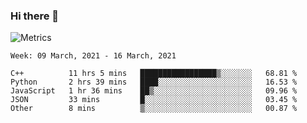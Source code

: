 ### Hi there 👋

![Metrics](https://github.com/radoapx/radoapx/blob/main/github-metrics.svg)

<!--START_SECTION:waka-->
```text
Week: 09 March, 2021 - 16 March, 2021

C++          11 hrs 5 mins   █████████████████▒░░░░░░░   68.81 % 
Python       2 hrs 39 mins   ████░░░░░░░░░░░░░░░░░░░░░   16.53 % 
JavaScript   1 hr 36 mins    ██▒░░░░░░░░░░░░░░░░░░░░░░   09.96 % 
JSON         33 mins         █░░░░░░░░░░░░░░░░░░░░░░░░   03.45 % 
Other        8 mins          ▒░░░░░░░░░░░░░░░░░░░░░░░░   00.87 % 
```
<!--END_SECTION:waka-->

<!--
**radoapx/radoapx** is a ✨ _special_ ✨ repository because its `README.md` (this file) appears on your GitHub profile.

Here are some ideas to get you started:

- 🔭 I’m currently working on ...
- 🌱 I’m currently learning ...
- 👯 I’m looking to collaborate on ...
- 🤔 I’m looking for help with ...
- 💬 Ask me about ...
- 📫 How to reach me: ...
- 😄 Pronouns: ...
- ⚡ Fun fact: ...
-->
